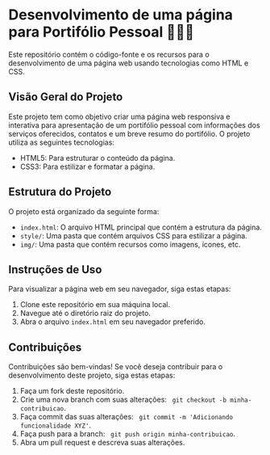 
# Desenvolvimento de uma página para Portifólio Pessoal 👩🏼‍💻

Este repositório contém o código-fonte e os recursos para o desenvolvimento de uma página web usando tecnologias como HTML e CSS.

## Visão Geral do Projeto

Este projeto tem como objetivo criar uma página web responsiva e interativa para apresentação de um portifólio pessoal com informações dos serviços oferecidos, contatos e um breve resumo do portifólio. O projeto utiliza as seguintes tecnologias:

- HTML5: Para estruturar o conteúdo da página.
- CSS3: Para estilizar e formatar a página.

## Estrutura do Projeto

O projeto está organizado da seguinte forma:

- `index.html`: O arquivo HTML principal que contém a estrutura da página.
- `style/`: Uma pasta que contém arquivos CSS para estilizar a página.
- `img/`: Uma pasta que contém recursos como imagens, ícones, etc.

## Instruções de Uso

Para visualizar a página web em seu navegador, siga estas etapas:

1. Clone este repositório em sua máquina local.
2. Navegue até o diretório raiz do projeto.
3. Abra o arquivo `index.html` em seu navegador preferido.

## Contribuições

Contribuições são bem-vindas! Se você deseja contribuir para o desenvolvimento deste projeto, siga estas etapas:

1. Faça um fork deste repositório.
2. Crie uma nova branch com suas alterações:  ` git checkout -b minha-contribuicao`.
3. Faça commit das suas alterações:  ` git commit -m 'Adicionando funcionalidade XYZ'`.
4. Faça push para a branch: ` git push origin minha-contribuicao`.
5. Abra um pull request e descreva suas alterações.


